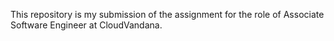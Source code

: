 This repository is my submission of the assignment for the role of Associate Software Engineer at CloudVandana.
